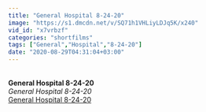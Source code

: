 ```yaml
---
title: "General Hospital 8-24-20"
image: "https://s1.dmcdn.net/v/SQ71h1VHLiyLDJq5K/x240"
vid_id: "x7vrbzf"
categories: "shortfilms"
tags: ["General","Hospital","8-24-20"]
date: "2020-08-29T04:31:04+03:00"
---
```

<br><b>General Hospital 8-24-20</b><br> <i>General Hospital 8-24-20</i><br> <u>General Hospital 8-24-20</u>
